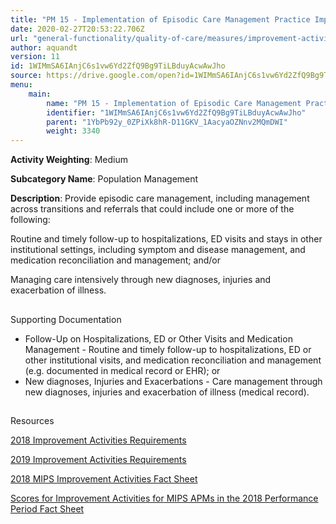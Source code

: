```yaml
---
title: "PM 15 - Implementation of Episodic Care Management Practice Improvements"
date: 2020-02-27T20:53:22.706Z
url: "general-functionality/quality-of-care/measures/improvement-activities-measures/2018-improvement-acti_37.html"
author: aquandt
version: 11
id: 1WIMmSA6IAnjC6s1vw6Yd2ZfQ9Bg9TiLBduyAcwAwJho
source: https://drive.google.com/open?id=1WIMmSA6IAnjC6s1vw6Yd2ZfQ9Bg9TiLBduyAcwAwJho
menu:
    main:
        name: "PM 15 - Implementation of Episodic Care Management Practice Improvements"
        identifier: "1WIMmSA6IAnjC6s1vw6Yd2ZfQ9Bg9TiLBduyAcwAwJho"
        parent: "1YbPb92y_0ZPiXk8hR-D11GKV_1AacyaOZNnv2MQmDWI"
        weight: 3340
---
```









**Activity Weighting**: Medium

**Subcategory Name**: Population Management

**Description**: Provide episodic care management, including management across transitions and referrals that could include one or more of the following:

Routine and timely follow-up to hospitalizations, ED visits and stays in other institutional settings, including symptom and disease management, and medication reconciliation and management; and/or

Managing care intensively through new diagnoses, injuries and exacerbation of illness.







## 

Supporting Documentation

* Follow-Up on Hospitalizations, ED or Other Visits and Medication Management - Routine and timely follow-up to hospitalizations, ED or other institutional visits, and medication reconciliation and management (e.g. documented in medical record or EHR); or 
* New diagnoses, Injuries and Exacerbations - Care management through new diagnoses, injuries and exacerbation of illness (medical record).







## 

Resources

[2018 Improvement Activities Requirements](https://qpp.cms.gov/mips/improvement-activities?py=2018)

[2019 Improvement Activities Requirements](https://qpp.cms.gov/mips/improvement-activities?py=2019)

[2018 MIPS Improvement Activities Fact Sheet](https://qpp.cms.gov/resource/2018%20MIPS%20Improvement%20Activities%20Fact%20Sheet)

[Scores for Improvement Activities for MIPS APMs in the 2018 Performance Period Fact Sheet](https://qpp.cms.gov/resource/2018%20MIPS%20APMs%20improvement%20Activities%20scores%20fact%20sheet)

